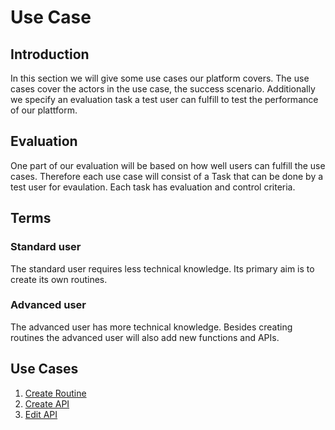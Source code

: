 # Use Case
## Introduction
In this section we will give some use cases our platform covers. The use cases cover the actors in the use case, the success scenario. Additionally we specify an evaluation task a test user can fulfill to test the performance of our plattform.

## Evaluation
One part of our evaluation will be based on how well users can fulfill the use cases. Therefore each use case will consist of a Task that can be done by a test user for evaulation. Each task has evaluation and control criteria.

## Terms
### Standard user
The standard user requires less technical knowledge. Its primary aim is to create its own routines.
### Advanced user
The advanced user has more technical knowledge. Besides creating routines the advanced user will also add new functions and APIs.

## Use Cases
1. [Create Routine](create_routine_usecase.md)
1. [Create API](create_api_usecase.md)
1. [Edit API](edit_api_usecase.md)
